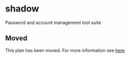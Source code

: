 # shadow

Password and account management tool suite

## Moved

This plan has been moved. For more information see [here](https://github.com/habitat-sh/core-plans#additional-plans)
